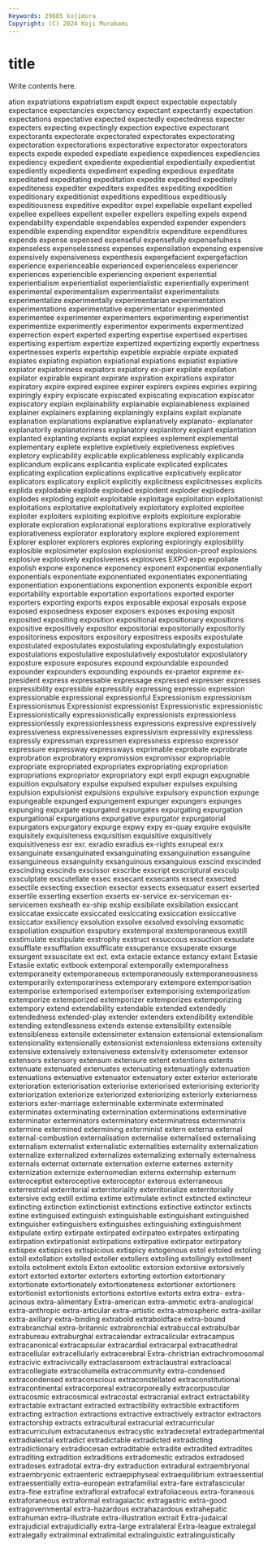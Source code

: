 ```yaml
---
Keywords: 29685 kojimura
Copyright: (C) 2024 Koji Murakami
---
```


# title

Write contents here.



ation expatriations expatriatism expdt expect expectable expectably expectance expectancies expectancy
expectant expectantly expectation expectations expectative expected expectedly expectedness expecter expecters
expecting expectingly expection expective expectorant expectorants expectorate expectorated expectorates expectorating
expectoration expectorations expectorative expectorator expectorators expects expede expeded expediate expedience
expediences expediencies expediency expedient expediente expediential expedientially expedientist expediently expedients
expediment expeding expedious expeditate expeditated expeditating expeditation expedite expedited expeditely
expediteness expediter expediters expedites expediting expedition expeditionary expeditionist expeditions expeditious
expeditiously expeditiousness expeditive expeditor expel expellable expellant expelled expellee expellees
expellent expeller expellers expelling expels expend expendability expendable expendables expended
expender expenders expendible expending expenditor expenditrix expenditure expenditures expends expense
expensed expenseful expensefully expensefulness expenseless expenselessness expenses expensilation expensing expensive
expensively expensiveness expenthesis expergefacient expergefaction experience experienceable experienced experienceless experiencer
experiences experiencible experiencing experient experiential experientialism experientialist experientialistic experientially experiment
experimental experimentalism experimentalist experimentalists experimentalize experimentally experimentarian experimentation experimentations experimentative
experimentator experimented experimentee experimenter experimenters experimenting experimentist experimentize experimently experimentor
experiments expermentized experrection expert experted experting expertise expertised expertises expertising
expertism expertize expertized expertizing expertly expertness expertnesses experts expertship expetible
expiable expiate expiated expiates expiating expiation expiational expiations expiatist expiative
expiator expiatoriness expiators expiatory ex-pier expilate expilation expilator expirable expirant
expirate expiration expirations expirator expiratory expire expired expiree expirer expirers
expires expiries expiring expiringly expiry expiscate expiscated expiscating expiscation expiscator
expiscatory explain explainability explainable explainableness explained explainer explainers explaining explainingly
explains explait explanate explanation explanations explanative explanatively explanato- explanator explanatorily
explanatoriness explanatory explanitory explant explantation explanted explanting explants explat explees
explement explemental explementary explete expletive expletively expletiveness expletives expletory explicability
explicable explicableness explicably explicanda explicandum explicans explicantia explicate explicated explicates
explicating explication explications explicative explicatively explicator explicators explicatory explicit explicitly
explicitness explicitnesses explicits explida explodable explode exploded explodent exploder exploders
explodes exploding exploit exploitable exploitage exploitation exploitationist exploitations exploitative exploitatively
exploitatory exploited exploitee exploiter exploiters exploiting exploitive exploits exploiture explorable
explorate exploration explorational explorations explorative exploratively explorativeness explorator exploratory explore
explored explorement Explorer explorer explorers explores exploring exploringly explosibility explosible
explosimeter explosion explosionist explosion-proof explosions explosive explosively explosiveness explosives EXPO
expo expoliate expolish expone exponence exponency exponent exponential exponentially exponentials
exponentiate exponentiated exponentiates exponentiating exponentiation exponentiations exponention exponents exponible export
exportability exportable exportation exportations exported exporter exporters exporting exports expos
exposable exposal exposals expose exposed exposedness exposer exposers exposes exposing
exposit exposited expositing exposition expositional expositionary expositions expositive expositively expositor
expositorial expositorially expositorily expositoriness expositors expository expositress exposits expostulate expostulated
expostulates expostulating expostulatingly expostulation expostulations expostulative expostulatively expostulator expostulatory exposture
exposure exposures expound expoundable expounded expounder expounders expounding expounds ex-praetor
expreme ex-president express expressable expressage expressed expresser expresses expressibility expressible
expressibly expressing expressio expression expressionable expressional expressionful Expressionism expressionism Expressionismus
Expressionist expressionist Expressionistic expressionistic Expressionistically expressionistically expressionists expressionless expressionlessly expressionlessness
expressions expressive expressively expressiveness expressivenesses expressivism expressivity expressless expressly expressman
expressmen expressness expresso expressor expressure expressway expressways exprimable exprobate exprobrate
exprobration exprobratory expromission expromissor expropriable expropriate expropriated expropriates expropriating expropriation
expropriations expropriator expropriatory expt exptl expugn expugnable expuition expulsatory expulse
expulsed expulser expulses expulsing expulsion expulsionist expulsions expulsive expulsory expunction
expunge expungeable expunged expungement expunger expungers expunges expunging expurgate expurgated
expurgates expurgating expurgation expurgational expurgations expurgative expurgator expurgatorial expurgators expurgatory
expurge expwy expy ex-quay exquire exquisite exquisitely exquisiteness exquisitism exquisitive
exquisitively exquisitiveness exr exr. exradio exradius ex-rights exrupeal exrx exsanguinate
exsanguinated exsanguinating exsanguination exsanguine exsanguineous exsanguinity exsanguinous exsanguious exscind exscinded
exscinding exscinds exscissor exscribe exscript exscriptural exsculp exsculptate exscutellate exsec
exsecant exsecants exsect exsected exsectile exsecting exsection exsector exsects exsequatur
exsert exserted exsertile exserting exsertion exserts ex-service ex-serviceman ex-servicemen exsheath
ex-ship exship exsibilate exsibilation exsiccant exsiccatae exsiccate exsiccated exsiccating exsiccation
exsiccative exsiccator exsiliency exsolution exsolve exsolved exsolving exsomatic exspoliation exspuition
exsputory exstemporal exstemporaneous exstill exstimulate exstipulate exstrophy exstruct exsuccous exsuction
exsudate exsufflate exsufflation exsufflicate exsuperance exsuperate exsurge exsurgent exsuscitate ext
ext. exta extacie extance extancy extant Extasie Extasiie extatic extbook
extemporal extemporally extemporalness extemporaneity extemporaneous extemporaneously extemporaneousness extemporarily extemporariness extemporary
extempore extemporisation extemporise extemporised extemporiser extemporising extemporization extemporize extemporized extemporizer
extemporizes extemporizing extempory extend extendability extendable extended extendedly extendedness extended-play
extender extenders extendibility extendible extending extendlessness extends extense extensibility extensible
extensibleness extensile extensimeter extension extensional extensionalism extensionality extensionally extensionist extensionless
extensions extensity extensive extensively extensiveness extensivity extensometer extensor extensors extensory
extensum extensure extent extentions extents extenuate extenuated extenuates extenuating extenuatingly
extenuation extenuations extenuative extenuator extenuatory exter exterior exteriorate exterioration exteriorisation
exteriorise exteriorised exteriorising exteriority exteriorization exteriorize exteriorized exteriorizing exteriorly exteriorness
exteriors exter-marriage exterminable exterminate exterminated exterminates exterminating extermination exterminations exterminative
exterminator exterminators exterminatory exterminatress exterminatrix extermine extermined extermining exterminist extern
externa external external-combustion externalisation externalise externalised externalising externalism externalist externalistic
externalities externality externalization externalize externalized externalizes externalizing externally externalness externals
externat externate externation externe externes externity externization externize externomedian externs
externship externum exteroceptist exteroceptive exteroceptor exterous exterraneous exterrestrial exterritorial exterritoriality
exterritorialize exterritorially extersive extg extill extima extime extimulate extinct extincted
extincteur extincting extinction extinctionist extinctions extinctive extinctor extincts extine extinguised
extinguish extinguishable extinguishant extinguished extinguisher extinguishers extinguishes extinguishing extinguishment extipulate
extirp extirpate extirpated extirpateo extirpates extirpating extirpation extirpationist extirpations extirpative
extirpator extirpatory extispex extispices extispicious extispicy extogenous extol extoled extoling
extoll extollation extolled extoller extollers extolling extollingly extollment extolls extolment
extols Exton extoolitic extorsion extorsive extorsively extort extorted extorter extorters
extorting extortion extortionary extortionate extortionately extortionateness extortioner extortioners extortionist extortionists
extortions extortive extorts extra extra- extra-acinous extra-alimentary Extra-american extra-ammotic extra-analogical
extra-anthropic extra-articular extra-artistic extra-atmospheric extra-axillar extra-axillary extra-binding extrabold extraboldface extra-bound
extrabranchial extra-britannic extrabronchial extrabuccal extrabulbar extrabureau extraburghal extracalendar extracalicular extracampus
extracanonical extracapsular extracardial extracarpal extracathedral extracellular extracellularly extracerebral Extra-christrian extrachromosomal
extracivic extracivically extraclassroom extraclaustral extracloacal extracollegiate extracolumella extracommunity extra-condensed extracondensed
extraconscious extraconstellated extraconstitutional extracontinental extracorporeal extracorporeally extracorpuscular extracosmic extracosmical extracostal
extracranial extract extractability extractable extractant extracted extractibility extractible extractiform extracting
extraction extractions extractive extractively extractor extractors extractorship extracts extracultural extracurial
extracurricular extracurriculum extracutaneous extracystic extradecretal extradepartmental extradialectal extradict extradictable extradicted
extradicting extradictionary extradiocesan extraditable extradite extradited extradites extraditing extradition extraditions
extradomestic extrados extradosed extradoses extradotal extra-dry extraduction extradural extraembryonal extraembryonic
extraenteric extraepiphyseal extraequilibrium extraessential extraessentially extra-european extrafamilial extra-fare extrafascicular extra-fine
extrafine extrafloral extrafocal extrafoliaceous extra-foraneous extraforaneous extraformal extragalactic extragastric extra-good
extragovernmental extra-hazardous extrahazardous extrahepatic extrahuman extra-illustrate extra-illustration extrait Extra-judaical extrajudicial
extrajudicially extra-large extralateral Extra-league extralegal extralegally extraliminal extralimital extralinguistic extralinguistically

